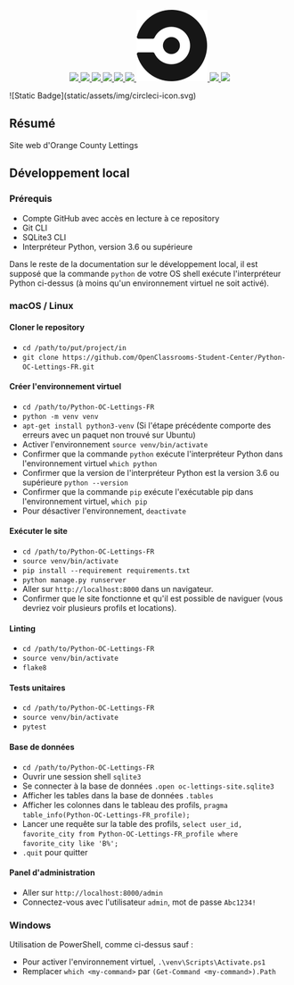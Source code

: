 
<p align="center">
  <a href="https://www.python.org/">
    <img src="https://skillicons.dev/icons?i=python" />
  </a>
  <a href="https://www.djangoproject.com/">
    <img src="https://skillicons.dev/icons?i=django" />
  </a>
  <a href="https://getbootstrap.com/">
    <img src="https://skillicons.dev/icons?i=bootstrap" />
  </a>
  <a href="https://www.w3schools.com/css/">
    <img src="https://skillicons.dev/icons?i=css" />
  </a>
  <a href="https://docs.sentry.io/">
    <img src="https://skillicons.dev/icons?i=sentry" />
  </a>
  <a href="https://www.docker.com/">
    <img src="https://skillicons.dev/icons?i=docker" />
  </a>
  <a href="https://circleci.com/docs/jobs-steps/">
    <img src="static/assets//img/circleci-icon.svg" />
  </a>
  <a href="https://aws.amazon.com/fr/ec2/">
    <img src="https://skillicons.dev/icons?i=aws" />
  </a>
  <a href="https://www.sqlite.org/index.html">
    <img src="https://skillicons.dev/icons?i=sqlite" />
  </a> 
</p>
![Static Badge](static/assets/img/circleci-icon.svg)

## Résumé

Site web d'Orange County Lettings

## Développement local

### Prérequis

- Compte GitHub avec accès en lecture à ce repository
- Git CLI
- SQLite3 CLI
- Interpréteur Python, version 3.6 ou supérieure

Dans le reste de la documentation sur le développement local, il est supposé que la commande `python` de votre OS shell exécute l'interpréteur Python ci-dessus (à moins qu'un environnement virtuel ne soit activé).

### macOS / Linux

#### Cloner le repository

- `cd /path/to/put/project/in`
- `git clone https://github.com/OpenClassrooms-Student-Center/Python-OC-Lettings-FR.git`

#### Créer l'environnement virtuel

- `cd /path/to/Python-OC-Lettings-FR`
- `python -m venv venv`
- `apt-get install python3-venv` (Si l'étape précédente comporte des erreurs avec un paquet non trouvé sur Ubuntu)
- Activer l'environnement `source venv/bin/activate`
- Confirmer que la commande `python` exécute l'interpréteur Python dans l'environnement virtuel
`which python`
- Confirmer que la version de l'interpréteur Python est la version 3.6 ou supérieure `python --version`
- Confirmer que la commande `pip` exécute l'exécutable pip dans l'environnement virtuel, `which pip`
- Pour désactiver l'environnement, `deactivate`

#### Exécuter le site

- `cd /path/to/Python-OC-Lettings-FR`
- `source venv/bin/activate`
- `pip install --requirement requirements.txt`
- `python manage.py runserver`
- Aller sur `http://localhost:8000` dans un navigateur.
- Confirmer que le site fonctionne et qu'il est possible de naviguer (vous devriez voir plusieurs profils et locations).

#### Linting

- `cd /path/to/Python-OC-Lettings-FR`
- `source venv/bin/activate`
- `flake8`

#### Tests unitaires

- `cd /path/to/Python-OC-Lettings-FR`
- `source venv/bin/activate`
- `pytest`

#### Base de données

- `cd /path/to/Python-OC-Lettings-FR`
- Ouvrir une session shell `sqlite3`
- Se connecter à la base de données `.open oc-lettings-site.sqlite3`
- Afficher les tables dans la base de données `.tables`
- Afficher les colonnes dans le tableau des profils, `pragma table_info(Python-OC-Lettings-FR_profile);`
- Lancer une requête sur la table des profils, `select user_id, favorite_city from
  Python-OC-Lettings-FR_profile where favorite_city like 'B%';`
- `.quit` pour quitter

#### Panel d'administration

- Aller sur `http://localhost:8000/admin`
- Connectez-vous avec l'utilisateur `admin`, mot de passe `Abc1234!`

### Windows

Utilisation de PowerShell, comme ci-dessus sauf :

- Pour activer l'environnement virtuel, `.\venv\Scripts\Activate.ps1` 
- Remplacer `which <my-command>` par `(Get-Command <my-command>).Path`
